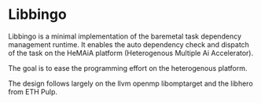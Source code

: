 # Libbingo

Libbingo is a minimal implementation of the baremetal task dependency management runtime. It enables the auto dependency check and dispatch of the task on the HeMAiA platform (Heterogenous Multiple Ai Accelerator).

The goal is to ease the programming effort on the heterogenous platform. 

The design follows largely on the llvm openmp libomptarget and the libhero from ETH Pulp.
